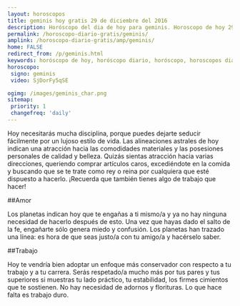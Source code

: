```yaml
---
layout: horoscopos
title: geminis hoy gratis 29 de diciembre del 2016 
description: Horóscopo del dia de hoy para geminis. Horoscopo de hoy 29 de diciembre del 2016. Las predicciones de amor, trabajo, vida personal gratis.
permalink: /horoscopo-diario-gratis/geminis/
amplink: /horoscopo-diario-gratis/amp/geminis/
home: FALSE
redirect_from: /p/geminis.html
keywords: horóscopo de hoy, horóscopo diario, horóscopo, horoscopos diarios gratis del dia de hoy, horóscopo diario gratis,horóscopo 2016, horóscopo esperanza gracia, horoscopo geminis hoy, horoscop, horóscopos gratis, horoscopo geminis, horoscopo geminis 2016, Tarot, Astrologia, Zodíaco, geminis, horoscopo gratis
horoscopo:
 signo: geminis
 video: SjDorFy5qSE

ogimg: /images/geminis_char.png
sitemap:
 priority: 1
 changefreq: 'daily'
---
```



Hoy necesitarás mucha disciplina, porque puedes dejarte seducir fácilmente por un lujoso estilo de vida. Las alineaciones astrales de hoy indican una atracción hacia las comodidades materiales y las posesiones personales de calidad y belleza. Quizás sientas atracción hacia varias direcciones, queriendo comprar artículos caros, excediéndote en la comida y buscando que se te trate como rey o reina por cualquiera que esté dispuesto a hacerlo. ¡Recuerda que también tienes algo de trabajo que hacer!

##Amor

Los planetas indican hoy que te engañas a ti mismo/a y ya no hay ninguna necesidad de hacerlo después de esto. Una vez que hayas dado el salto de la fe, engañarte sólo genera miedo y confusión. Los planetas han trazado una línea: es hora de que seas justo/a con tu amigo/a y hacérselo saber.

##Trabajo

Hoy te vendría bien adoptar un enfoque más conservador con respecto a tu trabajo y a tu carrera. Serás respetado/a mucho más por tus pares y tus superiores si muestras tu lado práctico, tu estabilidad, los firmes cimientos que te sostienen. No hay necesidad de adornos y florituras. Lo que hace falta es trabajo duro.